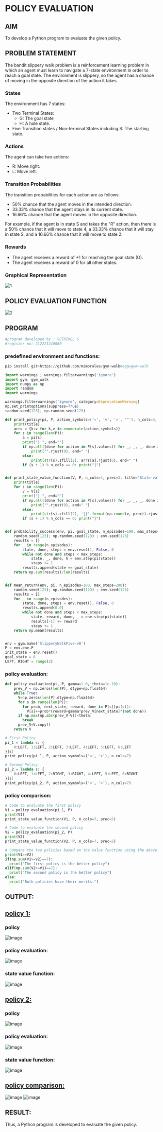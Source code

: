 # POLICY EVALUATION

## AIM
To develop a Python program to evaluate the given policy.

## PROBLEM STATEMENT

The bandit slippery walk problem is a reinforcement learning problem in which an agent must learn to navigate a 7-state environment in order to reach a goal state. The environment is slippery, so the agent has a chance of moving in the opposite direction of the action it takes.

### States
The environment has 7 states:

- Two Terminal States: 
    - G: The goal state  
    - H: A hole state.
- Five Transition states / Non-terminal States including S: The starting state.
### Actions
The agent can take two actions:

- R: Move right.
- L: Move left.

### Transition Probabilities
The transition probabilities for each action are as follows:

- 50% chance that the agent moves in the intended direction.
- 33.33% chance that the agent stays in its current state.
- 16.66% chance that the agent moves in the opposite direction.

For example, if the agent is in state S and takes the "R" action, then there is a 50% chance that it will move to state 4, a 33.33% chance that it will stay in state S, and a 16.66% chance that it will move to state 2.

### Rewards
- The agent receives a reward of +1 for reaching the goal state (G). 
- The agent receives a reward of 0 for all other states.

### Graphical Representation
![1](https://github.com/EASWAR17/rl-policy-evaluation/assets/94154683/35511da2-1c1b-41f3-8978-2e5eff6d19a8)


## POLICY EVALUATION FUNCTION
![2](https://github.com/EASWAR17/rl-policy-evaluation/assets/94154683/fa7ed9c9-b2e5-4c28-b0b3-003f64102fbd)


## PROGRAM
```py
#program developed by : VETRIVEL S
#register no: 212221240060
```

### predefined environment and functions:
```py
pip install git+https://github.com/mimoralea/gym-walk#egg=gym-walk

import warnings ; warnings.filterwarnings('ignore')
import gym, gym_walk
import numpy as np
import random
import warnings

warnings.filterwarnings('ignore', category=DeprecationWarning)
np.set_printoptions(suppress=True)
random.seed(123); np.random.seed(123)
```

```py
def print_policy(pi, P, action_symbols=('<', 'v', '>', '^'), n_cols=4, title='Policy:'):
    print(title)
    arrs = {k:v for k,v in enumerate(action_symbols)}
    for s in range(len(P)):
        a = pi(s)
        print("| ", end="")
        if np.all([done for action in P[s].values() for _, _, _, done in action]):
            print("".rjust(9), end=" ")
        else:
            print(str(s).zfill(2), arrs[a].rjust(6), end=" ")
        if (s + 1) % n_cols == 0: print("|")


def print_state_value_function(V, P, n_cols=4, prec=3, title='State-value function:'):
    print(title)
    for s in range(len(P)):
        v = V[s]
        print("| ", end="")
        if np.all([done for action in P[s].values() for _, _, _, done in action]):
            print("".rjust(9), end=" ")
        else:
            print(str(s).zfill(2), '{}'.format(np.round(v, prec)).rjust(6), end=" ")
        if (s + 1) % n_cols == 0: print("|")


def probability_success(env, pi, goal_state, n_episodes=100, max_steps=200):
    random.seed(123); np.random.seed(123) ; env.seed(123)
    results = []
    for _ in range(n_episodes):
        state, done, steps = env.reset(), False, 0
        while not done and steps < max_steps:
            state, _, done, h = env.step(pi(state))
            steps += 1
        results.append(state == goal_state)
    return np.sum(results)/len(results)


def mean_return(env, pi, n_episodes=100, max_steps=200):
    random.seed(123); np.random.seed(123) ; env.seed(123)
    results = []
    for _ in range(n_episodes):
        state, done, steps = env.reset(), False, 0
        results.append(0.0)
        while not done and steps < max_steps:
            state, reward, done, _ = env.step(pi(state))
            results[-1] += reward
            steps += 1
    return np.mean(results)


env = gym.make('SlipperyWalkFive-v0')
P = env.env.P
init_state = env.reset()
goal_state = 6
LEFT, RIGHT = range(2)
```

### policy evaluation: 
```py
def policy_evaluation(pi, P, gamma=1.0, theta=1e-10):
    prev_V = np.zeros(len(P), dtype=np.float64)
    while True:
      V=np.zeros(len(P),dtype=np.float64)
      for s in range(len(P)):
        for prob, next_state, reward, done in P[s][pi(s)]:
          V[s]+=prob*(reward+gamma*prev_V[next_state]*(not done))
      if np.max(np.abs(prev_V-V))<theta:
        break
      prev_V=V.copy()
    return V

# First Policy
pi_1 = lambda s: {
    0:LEFT, 1:LEFT, 2:LEFT, 3:LEFT, 4:LEFT, 5:LEFT, 6:LEFT
}[s]
print_policy(pi_1, P, action_symbols=('<', '>'), n_cols=7)

# Second Policy
pi_2 = lambda s: {
    0:LEFT, 1:LEFT, 2:RIGHT, 3:RIGHT, 4:LEFT, 5:LEFT, 6:RIGHT
}[s]
print_policy(pi_2, P, action_symbols=('<', '>'), n_cols=7)
```
### policy comparison:
```py 
# Code to evaluate the first policy
V1 = policy_evaluation(pi_1, P)
print(V1)
print_state_value_function(V1, P, n_cols=7, prec=5)

# Code to evaluate the second policy
V2 = policy_evaluation(pi_2, P)
print(V2)
print_state_value_function(V2, P, n_cols=7, prec=5)

# Compare the two policies based on the value function using the above equation and find the best policy
print(V1>=V2)
if(np.sum(V1>=V2)==7):
  print("The first policy is the better policy")
elif(np.sum(V2>=V1)==7):
  print("The second policy is the better policy")
else:
  print("Both policies have their merits.")
```

## OUTPUT:
## <u> policy 1: </u>

### policy
![image](https://github.com/EASWAR17/rl-policy-evaluation/assets/94154683/87d12a1f-b8fa-47ce-b626-078be00f8ed2)


### policy evaluation:
![image](https://github.com/EASWAR17/rl-policy-evaluation/assets/94154683/7397c3ec-835b-48f7-b13f-2741730fdde9)


### state value function:
![image](https://github.com/EASWAR17/rl-policy-evaluation/assets/94154683/18668d6b-2616-4aeb-8d59-b1e277c7bcb0)


## <u> policy 2: </u>
### policy
![image](https://github.com/EASWAR17/rl-policy-evaluation/assets/94154683/53e959ac-f59a-4288-995c-f3af54e7e688)


### policy evaluation:
![image](https://github.com/EASWAR17/rl-policy-evaluation/assets/94154683/73e39f8d-881c-42ac-bf78-6311abe849b7)


### state value function:
![image](https://github.com/EASWAR17/rl-policy-evaluation/assets/94154683/45facd8b-7e91-4eec-9943-5fd797285037)


## <u> policy comparison: </u> 
![image](https://github.com/EASWAR17/rl-policy-evaluation/assets/94154683/3a07f8ac-3eb6-4870-885f-b01b192016fe)
![image](https://github.com/EASWAR17/rl-policy-evaluation/assets/94154683/25681619-cc56-43da-b5f2-43608ed57abf)



## RESULT:
Thus, a Python program is developed to evaluate the given policy.
